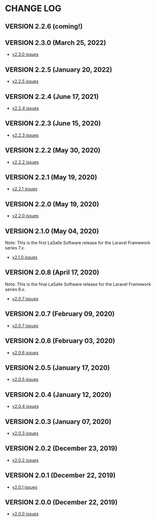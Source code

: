 # CHANGE LOG

## VERSION 2.2.6 (coming!)

## VERSION 2.3.0 (March 25, 2022)
* [v2.3.0 issues](https://github.com/LaSalleSoftware/ls-backup-pkg/milestone/17?closed=1)

## VERSION 2.2.5 (January 20, 2022)
* [v2.2.5 issues](https://github.com/LaSalleSoftware/ls-backup-pkg/milestone/16?closed=1)

## VERSION 2.2.4 (June 17, 2021)
* [v2.2.4 issues](https://github.com/LaSalleSoftware/ls-backup-pkg/milestone/15?closed=1)

## VERSION 2.2.3 (June 15, 2020)
* [v2.2.3 issues](https://github.com/LaSalleSoftware/ls-backup-pkg/milestone/14?closed=1)

## VERSION 2.2.2 (May 30, 2020)
* [v2.2.2 issues](https://github.com/LaSalleSoftware/ls-backup-pkg/milestone/13?closed=1)

## VERSION 2.2.1 (May 19, 2020)
* [v2.2.1 issues](https://github.com/LaSalleSoftware/ls-backup-pkg/milestone/12?closed=1)

## VERSION 2.2.0 (May 19, 2020)
* [v2.2.0 issues](https://github.com/LaSalleSoftware/ls-backup-pkg/milestone/11?closed=1)

## VERSION 2.1.0 (May 04, 2020)
Note: This is the first LaSalle Software release for the Laravel Framework series 7.x.
* [v2.1.0 issues](https://github.com/LaSalleSoftware/ls-backup-pkg/milestone/10?closed=1)

## VERSION 2.0.8 (April 17, 2020)
Note: This is the final LaSalle Software release for the Laravel Framework series 6.x.
* [v2.0.7 issues](https://github.com/LaSalleSoftware/ls-backup-pkg/milestone/9?closed=1)

## VERSION 2.0.7 (February 09, 2020)
* [v2.0.7 issues](https://github.com/LaSalleSoftware/ls-backup-pkg/milestone/8?closed=1)

## VERSION 2.0.6 (February 03, 2020)
* [v2.0.6 issues](https://github.com/LaSalleSoftware/ls-backup-pkg/milestone/7?closed=1)

## VERSION 2.0.5 (January 17, 2020)
* [v2.0.5 issues](https://github.com/LaSalleSoftware/ls-backup-pkg/milestone/6?closed=1)

## VERSION 2.0.4 (January 12, 2020)
* [v2.0.4 issues](https://github.com/LaSalleSoftware/ls-backup-pkg/milestone/5?closed=1)

## VERSION 2.0.3 (January 07, 2020)
* [v2.0.3 issues](https://github.com/LaSalleSoftware/ls-backup-pkg/milestone/4?closed=1)

## VERSION 2.0.2 (December 23, 2019)
* [v2.0.2 issues](https://github.com/LaSalleSoftware/ls-backup-pkg/milestone/3?closed=1)

## VERSION 2.0.1 (December 22, 2019)
* [v2.0.1 issues](https://github.com/LaSalleSoftware/ls-backup-pkg/milestone/2?closed=1)

## VERSION 2.0.0 (December 22, 2019)
* [v2.0.0 issues](https://github.com/LaSalleSoftware/ls-backup-pkg/milestone/1?closed=1)